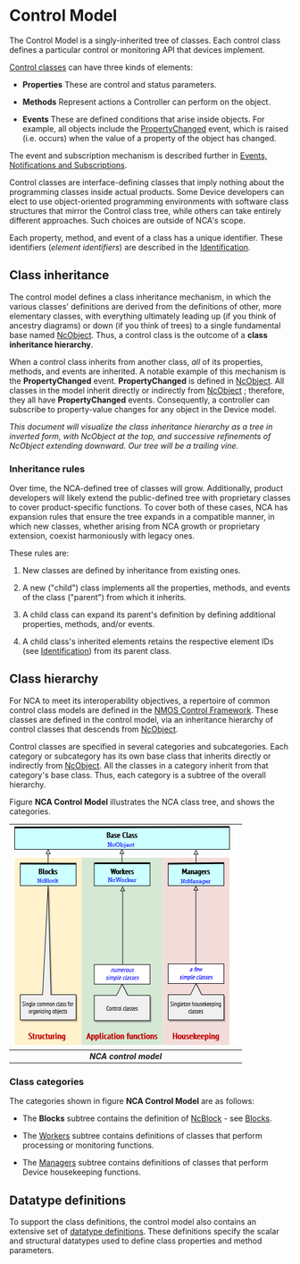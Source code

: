 # Control Model

The Control Model is a singly-inherited tree of classes. Each control class defines a particular control or monitoring API that devices implement.

[Control classes](https://specs.amwa.tv/ms-05-02/branches/v1.0.x/docs/Framework.html#control-classes) can have three kinds of elements:

- **Properties** These are control and status parameters.

- **Methods** Represent actions a Controller can perform on the object.

- **Events** These are defined conditions that arise inside objects. For example, all objects include the [PropertyChanged](https://specs.amwa.tv/ms-05-02/branches/v1.0.x/docs/NcObject.html#propertychanged-event) event, which is raised (i.e. occurs) when the value of a property of the object has changed.

The event and subscription mechanism is described further in [Events, Notifications and Subscriptions](Core%20Mechanisms.md#events-notifications-and-subscriptions).

Control classes are interface-defining classes that imply nothing about the programming classes inside actual products. Some Device developers can elect to use object-oriented programming environments with software class structures that mirror the Control class tree, while others can take entirely different approaches. Such choices are outside of NCA's scope.

Each property, method, and event of a class has a unique identifier. These identifiers (_element identifiers_) are described in the [Identification](Identification.md).

## Class inheritance

The control model defines a class inheritance mechanism, in which the various classes' definitions are derived from the definitions of other, more elementary classes, with everything ultimately leading up (if you think of ancestry diagrams) or down (if you think of trees) to a single fundamental base named [NcObject](https://specs.amwa.tv/ms-05-02/branches/v1.0.x/docs/Framework.html#ncobject). Thus, a control class is the outcome of a **class inheritance hierarchy**.

When a control class inherits from another class, _all_ of its properties, methods, and events are inherited. A notable example of this mechanism is the **PropertyChanged** event. **PropertyChanged** is defined in [NcObject](https://specs.amwa.tv/ms-05-02/branches/v1.0.x/docs/NcObject.html#propertychanged-event). All classes in the model inherit directly or indirectly from [NcObject](https://specs.amwa.tv/ms-05-02/branches/v1.0.x/docs/Framework.html#ncobject) ; therefore, they all have **PropertyChanged** events. Consequently, a controller can subscribe to property-value changes for any object in the Device model.

_This document will visualize the class inheritance hierarchy as a tree in inverted form, with NcObject at the top, and successive refinements of NcObject extending downward. Our tree will be a trailing vine._

### Inheritance rules

Over time, the NCA-defined tree of classes will grow. Additionally, product developers will likely extend the public-defined tree with proprietary classes to cover product-specific functions. To cover both of these cases, NCA has expansion rules that ensure the tree expands in a compatible manner, in which new classes, whether arising from NCA growth or proprietary extension, coexist harmoniously with legacy ones.

These rules are:

1. New classes are defined by inheritance from existing ones.

1. A new ("child") class implements all the properties, methods, and events of the class ("parent") from which it inherits.

1. A child class can expand its parent's definition by defining additional properties, methods, and/or events.

1. A child class's inherited elements retains the respective element IDs (see [Identification](Identification.md)) from its parent class.

## Class hierarchy

For NCA to meet its interoperability objectives, a repertoire of common control class models are defined in the [NMOS Control Framework](https://specs.amwa.tv/ms-05-02). These classes are defined in the control model, via an inheritance hierarchy of control classes that descends from [NcObject](https://specs.amwa.tv/ms-05-02/branches/v1.0.x/docs/Framework.html#ncobject).

Control classes are specified in several categories and subcategories. Each category or subcategory has its own base class that inherits directly or indirectly from [NcObject](https://specs.amwa.tv/ms-05-02/branches/v1.0.x/docs/Framework.html#ncobject). All the classes in a category inherit from that category's base class. Thus, each category is a subtree of the overall hierarchy.

Figure **NCA Control Model** illustrates the NCA class tree, and shows the categories.

| ![NCA Control Model](images/ControlModel.png) |
|:--:|
| _**NCA control model**_ |

### Class categories

The categories shown in figure **NCA Control Model** are as follows:

- The **Blocks** subtree contains the definition of [NcBlock](https://specs.amwa.tv/ms-05-02/branches/v1.0.x/docs/Framework.html#ncblock) - see [Blocks](https://specs.amwa.tv/ms-05-02/branches/v1.0.x/docs/Blocks.html).

- The [Workers](https://specs.amwa.tv/ms-05-02/branches/v1.0.x/docs/Framework.html#workers) subtree contains definitions of classes that perform processing or monitoring functions.
- The [Managers](https://specs.amwa.tv/ms-05-02/branches/v1.0.x/docs/Framework.html#ncmanager) subtree contains definitions of classes that perform Device housekeeping functions.

## Datatype definitions

To support the class definitions, the control model also contains an extensive set of [datatype definitions](https://specs.amwa.tv/ms-05-02/branches/v1.0.x/docs/Framework.html#datatypes). These definitions specify the scalar and structural datatypes used to define class properties and method parameters.
